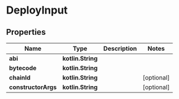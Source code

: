 
# DeployInput

## Properties
Name | Type | Description | Notes
------------ | ------------- | ------------- | -------------
**abi** | **kotlin.String** |  | 
**bytecode** | **kotlin.String** |  | 
**chainId** | **kotlin.String** |  |  [optional]
**constructorArgs** | **kotlin.String** |  |  [optional]



